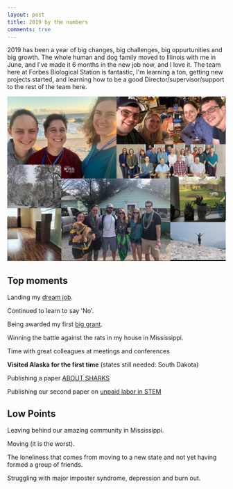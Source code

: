```yaml
---
layout: post
title: 2019 by the numbers
comments: true
---
```


2019 has been a year of big changes, big challenges, big oppurtunities and big growth. The whole human and dog family moved to Illinois with me in June, and I've made it 6 months in the new job now, and I love it. The team here at Forbes Biological Station is fantastic, I'm learning a ton, getting new projects started, and learning how to be a good Director/supervisor/support to the rest of the team here. 

![](https://raw.githubusercontent.com/aurielfournier/aurielfournier.github.io/master/images/collage.jpg)

## Top moments

Landing my [dream job](http://aurielfournier.github.io/new-job/).  

Continued to learn to say 'No'. 

Being awarded my first [big grant](http://aurielfournier.github.io/noaa-firebird-announcement/).

Winning the battle against the rats in my house in Mississippi.

Time with great colleagues at meetings and conferences

**Visited Alaska for the first time** (states still needed: South Dakota)

Publishing a paper [ABOUT SHARKS](http://aurielfournier.github.io/birds_and_sharks/)

Publishing our second paper on [unpaid labor in STEM](http://aurielfournier.github.io/unpaid-work/)

## Low Points

Leaving behind our amazing community in Mississippi.

Moving (it is the worst). 

The loneliness that comes from moving to a new state and not yet having formed a group of friends. 

Struggling with major imposter syndrome, depression and burn out.

